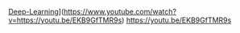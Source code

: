 [Deep-Learning](https://img.youtube.com/vi/https://youtu.be/EKB9GfTMR9s)](https://www.youtube.com/watch?v=https://youtu.be/EKB9GfTMR9s)
https://youtu.be/EKB9GfTMR9s
